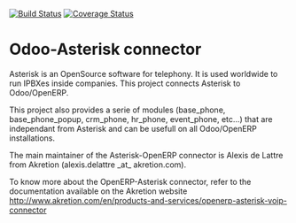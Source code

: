 [![Build Status](https://travis-ci.org/OCA/connector-telephony.svg?branch=8.0)](https://travis-ci.org/OCA/connector-telephony)
[![Coverage Status](https://coveralls.io/repos/OCA/connector-telephony/badge.png?branch=8.0)](https://coveralls.io/r/OCA/connector-telephony?branch=8.0)

# Odoo-Asterisk connector

Asterisk is an OpenSource software for telephony.
It is used worldwide to run IPBXes inside companies.
This project connects Asterisk to Odoo/OpenERP.

This project also provides a serie of modules (base\_phone, base\_phone\_popup,
crm\_phone, hr\_phone, event\_phone, etc...) that are independant from
Asterisk and can be usefull on all Odoo/OpenERP installations.

The main maintainer of the Asterisk-OpenERP connector is Alexis de Lattre from
Akretion (alexis.delattre \_at\_ akretion.com).

To know more about the OpenERP-Asterisk connector, refer to the documentation
 available on the Akretion website
http://www.akretion.com/en/products-and-services/openerp-asterisk-voip-connector
